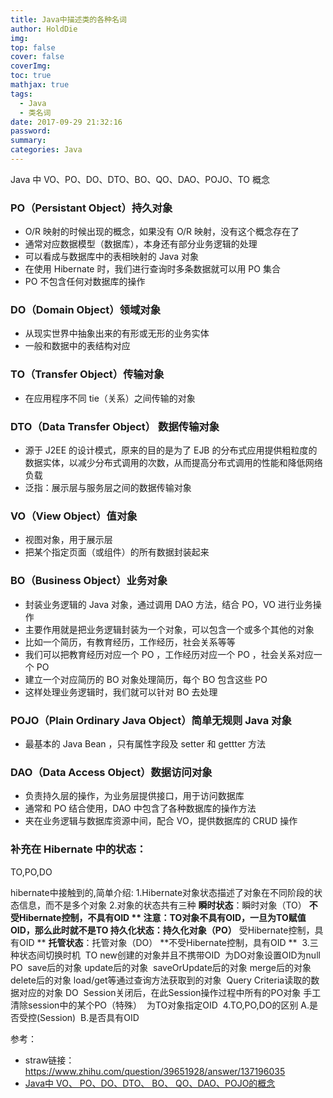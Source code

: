 ```yaml
---
title: Java中描述类的各种名词
author: HoldDie
img: 
top: false
cover: false
coverImg: 
toc: true
mathjax: true
tags:
  - Java
  - 类名词
date: 2017-09-29 21:32:16
password:
summary:  
categories: Java
---
```


Java 中 VO、PO、DO、DTO、BO、QO、DAO、POJO、TO 概念

### PO（Persistant Object）持久对象

+  O/R 映射的时候出现的概念，如果没有 O/R 映射，没有这个概念存在了
+  通常对应数据模型（数据库），本身还有部分业务逻辑的处理
+  可以看成与数据库中的表相映射的 Java 对象
+  在使用 Hibernate 时，我们进行查询时多条数据就可以用 PO 集合
+  PO 不包含任何对数据库的操作

### DO（Domain Object）领域对象

+ 从现实世界中抽象出来的有形或无形的业务实体
+ 一般和数据中的表结构对应

### TO（Transfer Object）传输对象

+ 在应用程序不同 tie（关系）之间传输的对象

### DTO（Data Transfer Object） 数据传输对象

+ 源于 J2EE 的设计模式，原来的目的是为了 EJB 的分布式应用提供粗粒度的数据实体，以减少分布式调用的次数，从而提高分布式调用的性能和降低网络负载
+ 泛指：展示层与服务层之间的数据传输对象

### VO（View Object）值对象

+ 视图对象，用于展示层
+ 把某个指定页面（或组件）的所有数据封装起来

### BO（Business Object）业务对象

+ 封装业务逻辑的 Java 对象，通过调用 DAO 方法，结合 PO，VO 进行业务操作
+ 主要作用就是把业务逻辑封装为一个对象，可以包含一个或多个其他的对象
+ 比如一个简历，有教育经历，工作经历，社会关系等等
+ 我们可以把教育经历对应一个 PO ，工作经历对应一个 PO ，社会关系对应一个 PO 
+ 建立一个对应简历的 BO 对象处理简历，每个 BO 包含这些 PO 
+ 这样处理业务逻辑时，我们就可以针对 BO 去处理

### POJO（Plain Ordinary Java Object）简单无规则 Java 对象

+ 最基本的 Java Bean ，只有属性字段及 setter 和 gettter 方法

### DAO（Data Access Object）数据访问对象

+ 负责持久层的操作，为业务层提供接口，用于访问数据库
+ 通常和 PO 结合使用，DAO 中包含了各种数据库的操作方法
+ 夹在业务逻辑与数据库资源中间，配合 VO，提供数据库的 CRUD 操作


### 补充在 Hibernate 中的状态：

TO,PO,DO

hibernate中接触到的,简单介绍:
1.Hibernate对象状态描述了对象在不同阶段的状态信息，而不是多个对象
2.对象的状态共有三种 
**瞬时状态**：瞬时对象（TO）             **不受Hibernate控制，不具有OID  **
​                   注意：TO对象不具有OID，一旦为TO赋值OID，那么此时就不是TO 
**持久化状态**：持久化对象（PO）**      受Hibernate控制，具有OID **
**托管状态**：托管对象（DO）             **不受Hibernate控制，具有OID             **
​       3.三种状态间切换时机 
​              TO 
​                     new创建的对象并且不携带OID 
​                     为DO对象设置OID为null 
​              PO 
​                     save后的对象              update后的对象 
​                     saveOrUpdate后的对象        merge后的对象 
​                     delete后的对象 
​                     load/get等通过查询方法获取到的对象 
​                     Query Criteria读取的数据对应的对象 
​              DO 
​                     Session关闭后，在此Session操作过程中所有的PO对象 
​                     手工清除session中的某个PO（特殊） 
​                     为TO对象指定OID 
​       4.TO,PO,DO的区别 
​              A.是否受控(Session) 
​              B.是否具有OID



参考：

+ straw链接：https://www.zhihu.com/question/39651928/answer/137196035
+ [Java中 VO、 PO、DO、DTO、 BO、 QO、DAO、POJO的概念](http://www.hollischuang.com/archives/553)



